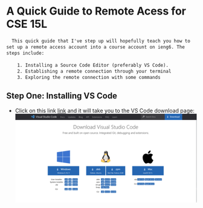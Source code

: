# A Quick Guide to Remote Acess for CSE 15L

      This quick guide that I've step up will hopefully teach you how to set up a remote access account into a course account on ieng6. The steps include: 
      
        1. Installing a Source Code Editor (preferably VS Code).
        2. Establishing a remote connection through your terminal
        3. Exploring the remote connection with some commands
        
        
      
   ## Step One: Installing VS Code
   
   - Click on this link [link](https://code.visualstudio.com/download) and it will take you to the VS Code download page:
   ![Image](1.png)
